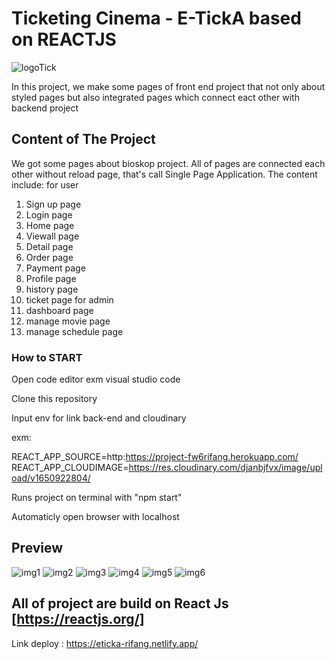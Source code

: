 # Ticketing Cinema - E-TickA based on REACTJS
![logoTick](https://user-images.githubusercontent.com/95269946/175887345-d450ea96-9082-410e-b0d4-f83e90767592.png)

In this project, we make some pages of front end project that not only about styled pages but also integrated pages which connect eact other with backend project

## Content of The Project

We got some pages about bioskop project. All of pages are connected each other without reload page, that's call Single Page Application. The content include:
for user
1. Sign up page
2. Login page
3. Home page
4. Viewall page
5. Detail page
6. Order page
7. Payment page
8. Profile page
9. history page
10. ticket page
for admin
11. dashboard page
12. manage movie page
13. manage schedule page

### How to START
Open code editor exm visual studio code

Clone this repository

Input env for link back-end and cloudinary

  exm: 
  
  REACT_APP_SOURCE=http:https://project-fw6rifang.herokuapp.com/
  REACT_APP_CLOUDIMAGE=https://res.cloudinary.com/djanbjfvx/image/upload/v1650922804/

Runs project on terminal with "npm start"

Automaticly open browser with localhost

## Preview
![img1](https://user-images.githubusercontent.com/95269946/176104868-0d9fd5e0-ddc7-4b48-863a-1669c466a70f.png)
![img2](https://user-images.githubusercontent.com/95269946/176104900-c150fb3c-8e39-4069-bcdf-ffeefbd07b20.png)
![img3](https://user-images.githubusercontent.com/95269946/176104905-1c08fb73-753a-4e36-aa3e-95f311ddfb4a.png)
![img4](https://user-images.githubusercontent.com/95269946/176104911-9262cba4-73e4-431e-a1a9-e59769968f3e.png)
![img5](https://user-images.githubusercontent.com/95269946/176104916-a9b41518-66f5-47ef-83de-83039be191b8.png)
![img6](https://user-images.githubusercontent.com/95269946/176104923-9b848563-790d-4160-bb3f-04649efc4baa.png)


## All of project are build on React Js [https://reactjs.org/]
Link deploy : https://eticka-rifang.netlify.app/

